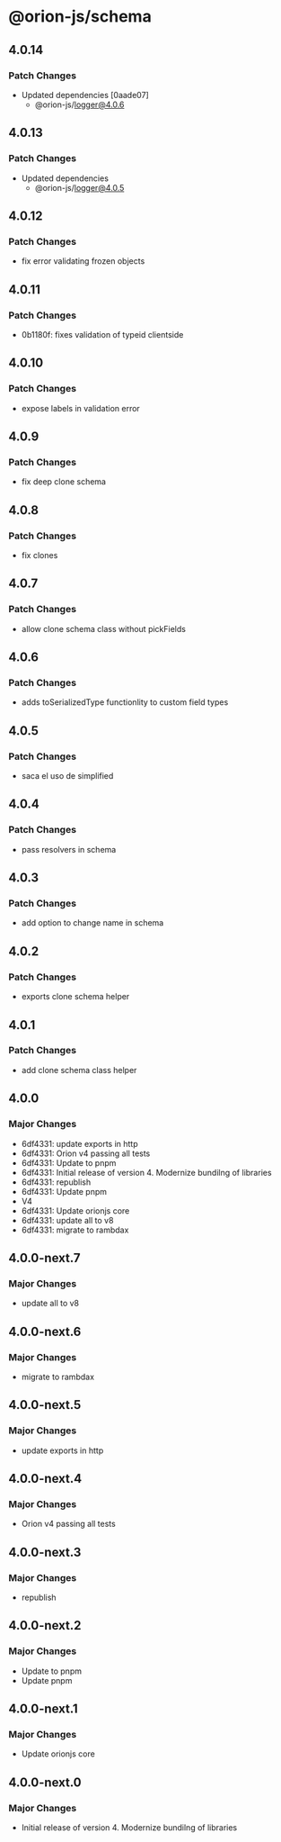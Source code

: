 # @orion-js/schema

## 4.0.14

### Patch Changes

- Updated dependencies [0aade07]
  - @orion-js/logger@4.0.6

## 4.0.13

### Patch Changes

- Updated dependencies
  - @orion-js/logger@4.0.5

## 4.0.12

### Patch Changes

- fix error validating frozen objects

## 4.0.11

### Patch Changes

- 0b1180f: fixes validation of typeid clientside

## 4.0.10

### Patch Changes

- expose labels in validation error

## 4.0.9

### Patch Changes

- fix deep clone schema

## 4.0.8

### Patch Changes

- fix clones

## 4.0.7

### Patch Changes

- allow clone schema class without pickFields

## 4.0.6

### Patch Changes

- adds toSerializedType functionlity to custom field types

## 4.0.5

### Patch Changes

- saca el uso de simplified

## 4.0.4

### Patch Changes

- pass resolvers in schema

## 4.0.3

### Patch Changes

- add option to change name in schema

## 4.0.2

### Patch Changes

- exports clone schema helper

## 4.0.1

### Patch Changes

- add clone schema class helper

## 4.0.0

### Major Changes

- 6df4331: update exports in http
- 6df4331: Orion v4 passing all tests
- 6df4331: Update to pnpm
- 6df4331: Initial release of version 4. Modernize bundilng of libraries
- 6df4331: republish
- 6df4331: Update pnpm
- V4
- 6df4331: Update orionjs core
- 6df4331: update all to v8
- 6df4331: migrate to rambdax

## 4.0.0-next.7

### Major Changes

- update all to v8

## 4.0.0-next.6

### Major Changes

- migrate to rambdax

## 4.0.0-next.5

### Major Changes

- update exports in http

## 4.0.0-next.4

### Major Changes

- Orion v4 passing all tests

## 4.0.0-next.3

### Major Changes

- republish

## 4.0.0-next.2

### Major Changes

- Update to pnpm
- Update pnpm

## 4.0.0-next.1

### Major Changes

- Update orionjs core

## 4.0.0-next.0

### Major Changes

- Initial release of version 4. Modernize bundilng of libraries
